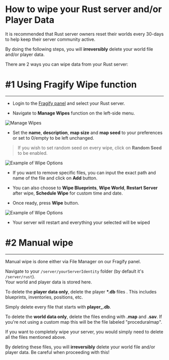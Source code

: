 # How to wipe your Rust server and/or Player Data

It is recommended that Rust server owners reset their worlds every 30-days to help keep their server community active.  

By doing the following steps, you will **irreversibly** delete your world file and/or player data.  

There are 2 ways you can wipe data from your Rust server:

# #1 Using Fragify Wipe function
----------------------------------

*   Login to the [Fragify panel](https://panel.fragify.net/auth/login) and select your Rust server.

*   Navigate to **Manage Wipes** function on the left-side menu.

![Manage Wipes](../images/manage-wipes.png)

*   Set the **name**, **description**, **map size** and **map seed** to your preferences or set to 0/empty to be left unchanged. 
> If you wish to set random seed on every wipe, click on **Random Seed** to be enabled.

![Example of Wipe Options](../images/example-wipeoptions.png)

*   If you want to remove specific files, you can input the exact path and name of the file and click on **Add** button. 

* You can also choose to **Wipe Blueprints**, **Wipe World**, **Restart Server** after wipe, **Schedule Wipe** for custom time and date. 

*   Once ready, press **Wipe** button.

![Example of Wipe Options](../images/example-wipeoptions1.png)

*   Your server will restart and everything your selected will be wiped  

# #2 Manual wipe
--------------

Manual wipe is done either via File Manager on our Fragify panel.    
  
Navigate to your `/server/yourServerIdentity` folder (by default it's `/server/rust`).  
Your world and player data is stored here.

To delete the **player data only**, delete the player **\*.db** files . This includes blueprints, inventories, positions, etc.  

Simply delete every file that starts with **player\_.db**.

To delete the **world data only**, delete the files ending with **.map** and **.sav**. If you're not using a custom map this will be the file labeled "proceduralmap".   

If you want to completely wipe your server, you would simply need to delete all the files mentioned above.

By deleting these files, you will **irreversibly** delete your world file and/or player data. Be careful when proceeding with this!
